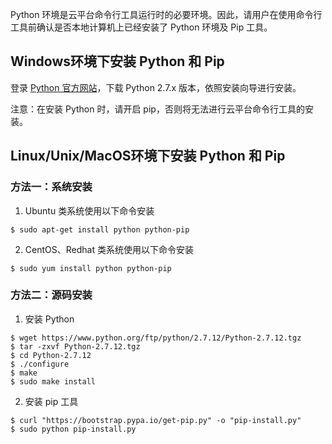 Python 环境是云平台命令行工具运行时的必要环境。因此，请用户在使用命令行工具前确认是否本地计算机上已经安装了 Python 环境及 Pip 工具。

## Windows环境下安装 Python 和 Pip
登录 [Python 官方网站](https://www.python.org/downloads/)，下载 Python 2.7.x 版本，依照安装向导进行安装。

注意：在安装 Python 时，请开启 pip，否则将无法进行云平台命令行工具的安装。

## Linux/Unix/MacOS环境下安装 Python 和 Pip
### 方法一：系统安装
1) Ubuntu 类系统使用以下命令安装

```
$ sudo apt-get install python python-pip
```

2) CentOS、Redhat 类系统使用以下命令安装

```
$ sudo yum install python python-pip
```
### 方法二：源码安装
1) 安装 Python

```
$ wget https://www.python.org/ftp/python/2.7.12/Python-2.7.12.tgz
$ tar -zxvf Python-2.7.12.tgz
$ cd Python-2.7.12
$ ./configure
$ make
$ sudo make install
```

2) 安装 pip 工具

```
$ curl "https://bootstrap.pypa.io/get-pip.py" -o "pip-install.py"
$ sudo python pip-install.py
```